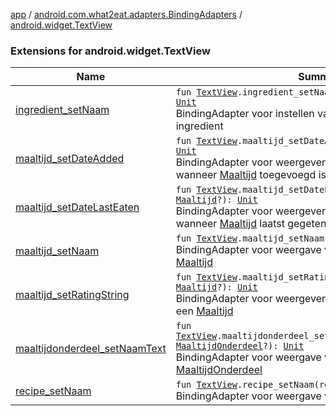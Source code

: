 [app](../../index.md) / [android.com.what2eat.adapters.BindingAdapters](../index.md) / [android.widget.TextView](./index.md)

### Extensions for android.widget.TextView

| Name | Summary |
|---|---|
| [ingredient_setNaam](ingredient_set-naam.md) | `fun `[`TextView`](https://developer.android.com/reference/android/widget/TextView.html)`.ingredient_setNaam(ingredient: `[`String`](https://kotlinlang.org/api/latest/jvm/stdlib/kotlin/-string/index.html)`?): `[`Unit`](https://kotlinlang.org/api/latest/jvm/stdlib/kotlin/-unit/index.html)<br>BindingAdapter voor instellen van naam (TextView) van een ingredient |
| [maaltijd_setDateAdded](maaltijd_set-date-added.md) | `fun `[`TextView`](https://developer.android.com/reference/android/widget/TextView.html)`.maaltijd_setDateAdded(maaltijd: `[`Maaltijd`](../../android.com.what2eat.model/-maaltijd/index.md)`?): `[`Unit`](https://kotlinlang.org/api/latest/jvm/stdlib/kotlin/-unit/index.html)<br>BindingAdapter voor weergeven van de datum (TextView) wanneer [Maaltijd](../../android.com.what2eat.model/-maaltijd/index.md) toegevoegd is |
| [maaltijd_setDateLastEaten](maaltijd_set-date-last-eaten.md) | `fun `[`TextView`](https://developer.android.com/reference/android/widget/TextView.html)`.maaltijd_setDateLastEaten(maaltijd: `[`Maaltijd`](../../android.com.what2eat.model/-maaltijd/index.md)`?): `[`Unit`](https://kotlinlang.org/api/latest/jvm/stdlib/kotlin/-unit/index.html)<br>BindingAdapter voor weergeven van de datum (TextView) wanneer [Maaltijd](../../android.com.what2eat.model/-maaltijd/index.md) laatst gegeten is |
| [maaltijd_setNaam](maaltijd_set-naam.md) | `fun `[`TextView`](https://developer.android.com/reference/android/widget/TextView.html)`.maaltijd_setNaam(maaltijd: `[`Maaltijd`](../../android.com.what2eat.model/-maaltijd/index.md)`?): `[`Unit`](https://kotlinlang.org/api/latest/jvm/stdlib/kotlin/-unit/index.html)<br>BindingAdapter voor weergave van naam (TextView) van een [Maaltijd](../../android.com.what2eat.model/-maaltijd/index.md) |
| [maaltijd_setRatingString](maaltijd_set-rating-string.md) | `fun `[`TextView`](https://developer.android.com/reference/android/widget/TextView.html)`.maaltijd_setRatingString(maaltijd: `[`Maaltijd`](../../android.com.what2eat.model/-maaltijd/index.md)`?): `[`Unit`](https://kotlinlang.org/api/latest/jvm/stdlib/kotlin/-unit/index.html)<br>BindingAdapter voor weergeven van de rating (TextView) van een [Maaltijd](../../android.com.what2eat.model/-maaltijd/index.md) |
| [maaltijdonderdeel_setNaamText](maaltijdonderdeel_set-naam-text.md) | `fun `[`TextView`](https://developer.android.com/reference/android/widget/TextView.html)`.maaltijdonderdeel_setNaamText(maaltijdOnderdeel: `[`MaaltijdOnderdeel`](../../android.com.what2eat.model/-maaltijd-onderdeel/index.md)`?): `[`Unit`](https://kotlinlang.org/api/latest/jvm/stdlib/kotlin/-unit/index.html)<br>BindingAdapter voor weergave van naam (TextView) van een [MaaltijdOnderdeel](../../android.com.what2eat.model/-maaltijd-onderdeel/index.md) |
| [recipe_setNaam](recipe_set-naam.md) | `fun `[`TextView`](https://developer.android.com/reference/android/widget/TextView.html)`.recipe_setNaam(recipe: `[`RecipeData`](../../android.com.what2eat.network/-recipe-data/index.md)`?): `[`Unit`](https://kotlinlang.org/api/latest/jvm/stdlib/kotlin/-unit/index.html)<br>BindingAdapter voor weergave van naam van een [RecipeData](../../android.com.what2eat.network/-recipe-data/index.md) |
